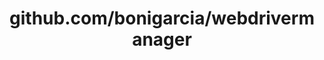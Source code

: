 ---
layout: post
title: github.com/bonigarcia/webdrivermanager
categories: link
tags: [انگلیسی, برنامه‌نویسی]
---